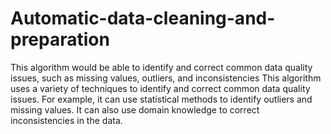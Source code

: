 # Automatic-data-cleaning-and-preparation
This algorithm would be able to identify and correct common data quality issues, such as missing values, outliers, and inconsistencies
This algorithm uses a variety of techniques to identify and correct common data quality issues. For example, it can use statistical methods to identify outliers and missing values. It can also use domain knowledge to correct inconsistencies in the data.
